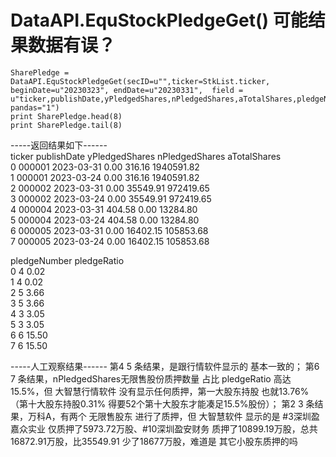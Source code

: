 # DataAPI.EquStockPledgeGet() 可能结果数据有误？

    SharePledge = DataAPI.EquStockPledgeGet(secID=u"",ticker=StkList.ticker, beginDate=u"20230323", endDate=u"20230331",  field = u"ticker,publishDate,yPledgedShares,nPledgedShares,aTotalShares,pledgeNumber,pledgeRatio", pandas="1") 
    print SharePledge.head(8)
    print SharePledge.tail(8)
-----返回结果如下------    
   ticker publishDate  yPledgedShares  nPledgedShares  aTotalShares  \
0  000001  2023-03-31            0.00          316.16    1940591.82   
1  000001  2023-03-24            0.00          316.16    1940591.82   
2  000002  2023-03-31            0.00        35549.91     972419.65   
3  000002  2023-03-24            0.00        35549.91     972419.65   
4  000004  2023-03-31          404.58            0.00      13284.80   
5  000004  2023-03-24          404.58            0.00      13284.80   
6  000005  2023-03-31            0.00        16402.15     105853.68   
7  000005  2023-03-24            0.00        16402.15     105853.68   

   pledgeNumber  pledgeRatio  
0             4         0.02  
1             4         0.02  
2             5         3.66  
3             5         3.66  
4             3         3.05  
5             3         3.05  
6             6        15.50  
7             6        15.50  

-----人工观察结果------
第4 5 条结果，是跟行情软件显示的 基本一致的；
第6 7 条结果，nPledgedShares无限售股份质押数量 占比 pledgeRatio 高达 15.5%，但 大智慧行情软件 没有显示任何质押，第一大股东持股 也就13.76%（第十大股东持股0.31% 得要52个第十大股东才能凑足15.5%股份）；
第2 3 条结果，万科A，有两个 无限售股东 进行了质押，但 大智慧软件 显示的是 #3深圳盈嘉众实业 仅质押了5973.72万股、#10深圳盈安财务 质押了10899.19万股，总共16872.91万股，比35549.91 少了18677万股，难道是 其它小股东质押的吗